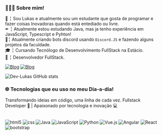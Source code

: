 ### 👨🏻‍💻 Sobre mim!

📌 ╎ Sou Lukas e atualmente sou um estudante que gosta de programar e fazer coisas Inovadoras quando está entediado ou livre. <br/>
✒ ╎ Atualmente estou estudando Java, mas ja tenho experiência em JavaScript, Typescript e Pyhton! <br/>
🤖╎ Atualmente criando bots discord usando `Discord.JS` e fazendo alguns projetos da faculdade. <br/>
🎓 ╎ Cursando Tecnólogo de Desenvolvimento FullStack na Estácio. <br/>
👷 ╎ Desenvolvedor FullStack.

[![Blog](https://img.shields.io/badge/Instagram-E4405F?style=for-the-badge&logo=instagram&logoColor=white)](https://www.instagram.com/dev_lukascoder/)
[![Blog](https://img.shields.io/badge/LinkedIn-0077B5?style=for-the-badge&logo=linkedin&logoColor=white)](https://www.linkedin.com/in/dev-lukas-88a70b286/)

![Dev-Lukas GitHub stats](https://github-readme-stats.vercel.app/api?username=Dev-Lukas2004&show_icons=true&theme=merko)

### 🌐 Tecnologias que eu uso no meu Dia-a-dia!
Transformando ideias em código, uma linha de cada vez. Fullstack Developer 🚀 | Apaixonado por tecnologia e inovação 💻


<div style="display: inline_block"><br/>
<img align ="center "alt="html5" src="https://img.shields.io/badge/HTML5-E34F26?style=for-the-badge&logo=html5&logoColor=white">
<img align ="center "alt="css" src="https://img.shields.io/badge/CSS3-1572B6?style=for-the-badge&logo=css3&logoColor=white">
<img align ="center "alt="Java" src="https://img.shields.io/badge/Java-ED8B00?style=for-the-badge&logo=openjdk&logoColor=white">
<img align ="center "alt="JavaScript" src="https://img.shields.io/badge/JavaScript-F7DF1E?style=for-the-badge&logo=javascript&logoColor=black">
<img align ="center "alt="Python" src="https://img.shields.io/badge/Python-3776AB?style=for-the-badge&logo=python&logoColor=white">

<img alt="Vue.js" src="https://img.shields.io/badge/Vue.js-35495E?style=for-the-badge&logo=vue.js&logoColor=4FC08D">
<img alt="Angular" src="https://img.shields.io/badge/Angular-DD0031?style=for-the-badge&logo=angular&logoColor=white">
<img alt="React" src="https://img.shields.io/badge/React-20232A?style=for-the-badge&logo=react&logoColor=61DAFB">
<img alt="bootstrap" src="https://img.shields.io/badge/Bootstrap-563D7C?style=for-the-badge&logo=bootstrap&logoColor=white">
</div>
